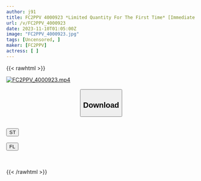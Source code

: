 ```yaml
---
author: j91
title: FC2PPV 4000923 *Limited Quantity For The First Time* [Immediate Jerk Off Job] ★Definitely Ruins Men★Ultimate Weapon "H Cup" Busty Female College Student Nontan 21 Years Old [cen]
url: /v/FC2PPV_4000923
date: 2023-11-10T01:05:00Z
image: "FC2PPV_4000923.jpg"
tags: [Uncensored, ]
maker: [FC2PPV]
actress: [ ]
---
```



{{< rawhtml >}}

<div class="video" data-videoid="Q2YG3WB71xU01z3">
    <a href="javascript:;">
        <img src="https://my.j91.asia/v/FC2PPV_4000923/FC2PPV_4000923.jpg" width="WIDTH" height="HEIGHT" alt="FC2PPV_4000923.mp4" loading="lazy">
    </a>
</div>

<script type="text/javascript" src="https://j91.asia/asset/on-demand-st.js"></script>

<br>
  <link rel="stylesheet" href="https://j91.asia/asset/bs5.css">
  
  <center>
  <button class="btn btn-primary" type="button" data-bs-toggle="collapse" data-bs-target=".multi-collapse" aria-expanded="false" aria-controls="multiCollapseExample1 multiCollapseExample2"><h2>Download</h2></button></center>
</p>
<div class="row">
  <div class="col">
    <div class="collapse multi-collapse" id="multiCollapseExample1">
      <div class="card card-body">
	      	      <br>
<div class="buttons">  
<a href="https://streamtape.to/v/Q2YG3WB71xU01z3" target="_blank"><button class="btn-hover color-3"><i class="fa fa-download"></i> ST</button></a></div>
    </div>
  </div>
</div>
  <div class="col">
    <div class="collapse multi-collapse" id="multiCollapseExample2">
      <div class="card card-body">
	      <br>
<div class="buttons">
    <a href="https://filelions.online/f/xfj4fmhukl1f" target="_blank"><button class="btn-hover color-9"><i class="fa fa-download"></i> FL</button></a></div>
<br><br>
      </div>
    </div>
  </div>
</div>

{{< /rawhtml >}}